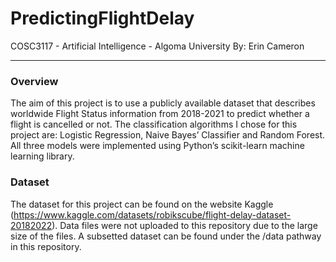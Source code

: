 # PredictingFlightDelay

COSC3117 - Artificial Intelligence - Algoma University
By: Erin Cameron

---


### Overview
The aim of this project is to use a publicly available dataset that describes worldwide Flight Status information from 2018-2021 to predict whether a flight is cancelled or not. The classification algorithms I chose for this project are: Logistic Regression, Naive Bayes’ Classifier and Random Forest. All three models were implemented using Python’s scikit-learn machine learning library.

### Dataset
The dataset for this project can be found on the website Kaggle (https://www.kaggle.com/datasets/robikscube/flight-delay-dataset-20182022). Data files were not uploaded to this repository due to the large size of the files. A subsetted dataset can be found under the /data pathway in this repository.
